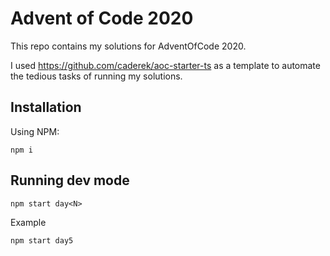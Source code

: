 # Advent of Code 2020

This repo contains my solutions for AdventOfCode 2020.

I used https://github.com/caderek/aoc-starter-ts as a template to automate the tedious tasks of running my solutions.
## Installation


Using NPM:

```
npm i
```

## Running dev mode

```
npm start day<N>
```

Example

```
npm start day5
```



